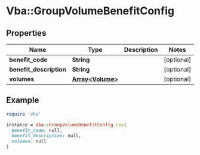 # Vba::GroupVolumeBenefitConfig

## Properties

| Name | Type | Description | Notes |
| ---- | ---- | ----------- | ----- |
| **benefit_code** | **String** |  | [optional] |
| **benefit_description** | **String** |  | [optional] |
| **volumes** | [**Array&lt;Volume&gt;**](Volume.md) |  | [optional] |

## Example

```ruby
require 'vba'

instance = Vba::GroupVolumeBenefitConfig.new(
  benefit_code: null,
  benefit_description: null,
  volumes: null
)
```


